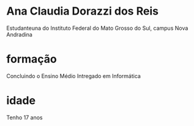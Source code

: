 # Ana Claudia Dorazzi dos Reis

Estudanteuna do Instituto Federal do Mato Grosso do Sul, campus Nova Andradina 

# formação

Concluindo o Ensino Médio Intregado em Informática 

# idade

Tenho 17 anos 